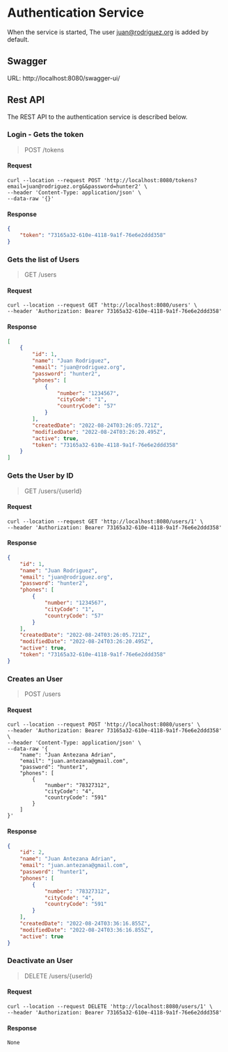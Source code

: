 # Authentication Service
When the service is started, The user juan@rodriguez.org is added by default.

## Swagger
URL: http://localhost:8080/swagger-ui/

## Rest API

The REST API to the authentication service is described below.

### Login - Gets the token
>POST /tokens
#### Request
```shell
curl --location --request POST 'http://localhost:8080/tokens?email=juan@rodriguez.org&&password=hunter2' \
--header 'Content-Type: application/json' \
--data-raw '{}'
```

#### Response
```json
{
    "token": "73165a32-610e-4118-9a1f-76e6e2ddd358"
}
```

### Gets the list of Users
>GET /users
#### Request
```shell
curl --location --request GET 'http://localhost:8080/users' \
--header 'Authorization: Bearer 73165a32-610e-4118-9a1f-76e6e2ddd358'
```

#### Response
```json
[
    {
        "id": 1,
        "name": "Juan Rodriguez",
        "email": "juan@rodriguez.org",
        "password": "hunter2",
        "phones": [
            {
                "number": "1234567",
                "cityCode": "1",
                "countryCode": "57"
            }
        ],
        "createdDate": "2022-08-24T03:26:05.721Z",
        "modifiedDate": "2022-08-24T03:26:20.495Z",
        "active": true,
        "token": "73165a32-610e-4118-9a1f-76e6e2ddd358"
    }
]
```

### Gets the User by ID
>GET /users/{userId}
#### Request
```shell
curl --location --request GET 'http://localhost:8080/users/1' \
--header 'Authorization: Bearer 73165a32-610e-4118-9a1f-76e6e2ddd358'
```

#### Response
```json
{
    "id": 1,
    "name": "Juan Rodriguez",
    "email": "juan@rodriguez.org",
    "password": "hunter2",
    "phones": [
        {
            "number": "1234567",
            "cityCode": "1",
            "countryCode": "57"
        }
    ],
    "createdDate": "2022-08-24T03:26:05.721Z",
    "modifiedDate": "2022-08-24T03:26:20.495Z",
    "active": true,
    "token": "73165a32-610e-4118-9a1f-76e6e2ddd358"
}
```

### Creates an User
>POST /users
#### Request
```shell
curl --location --request POST 'http://localhost:8080/users' \
--header 'Authorization: Bearer 73165a32-610e-4118-9a1f-76e6e2ddd358' \
--header 'Content-Type: application/json' \
--data-raw '{
    "name": "Juan Antezana Adrian",
    "email": "juan.antezana@gmail.com",
    "password": "hunter1",
    "phones": [
        {
            "number": "78327312",
            "cityCode": "4",
            "countryCode": "591"
        }
    ]
}'
```

#### Response
```json
{
    "id": 2,
    "name": "Juan Antezana Adrian",
    "email": "juan.antezana@gmail.com",
    "password": "hunter1",
    "phones": [
        {
            "number": "78327312",
            "cityCode": "4",
            "countryCode": "591"
        }
    ],
    "createdDate": "2022-08-24T03:36:16.855Z",
    "modifiedDate": "2022-08-24T03:36:16.855Z",
    "active": true
}
```

### Deactivate an User
>DELETE /users/{userId}
#### Request
```shell
curl --location --request DELETE 'http://localhost:8080/users/1' \
--header 'Authorization: Bearer 73165a32-610e-4118-9a1f-76e6e2ddd358'
```

#### Response
```shell
None
```


